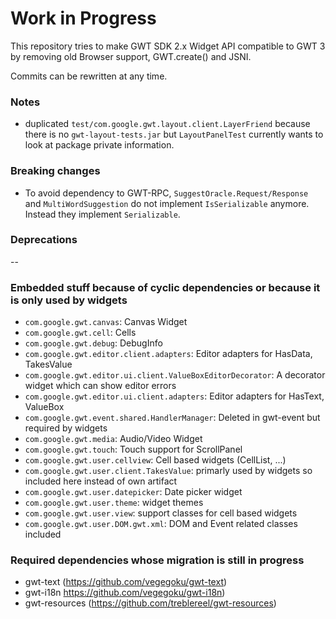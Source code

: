 # Work in Progress

This repository tries to make GWT SDK 2.x Widget API compatible to GWT 3 by removing old Browser support, GWT.create() and JSNI.

Commits can be rewritten at any time.

### Notes

- duplicated `test/com.google.gwt.layout.client.LayerFriend` because there is no `gwt-layout-tests.jar` but 
`LayoutPanelTest` currently wants to look at package private information.

### Breaking changes
  - To avoid dependency to GWT-RPC, `SuggestOracle.Request/Response` and `MultiWordSuggestion` do not 
  implement `IsSerializable` anymore. Instead they implement `Serializable`.

### Deprecations
\--

### Embedded stuff because of cyclic dependencies or because it is only used by widgets

- `com.google.gwt.canvas`: Canvas Widget
- `com.google.gwt.cell`: Cells
- `com.google.gwt.debug`: DebugInfo
- `com.google.gwt.editor.client.adapters`: Editor adapters for HasData, TakesValue
- `com.google.gwt.editor.ui.client.ValueBoxEditorDecorator`: A decorator widget which can show editor errors
- `com.google.gwt.editor.ui.client.adapters`: Editor adapters for HasText, ValueBox
- `com.google.gwt.event.shared.HandlerManager`: Deleted in gwt-event but required by widgets
- `com.google.gwt.media`: Audio/Video Widget
- `com.google.gwt.touch`: Touch support for ScrollPanel
- `com.google.gwt.user.cellview`: Cell based widgets (CellList, ...)
- `com.google.gwt.user.client.TakesValue`: primarly used by widgets so included here instead of own artifact
- `com.google.gwt.user.datepicker`: Date picker widget
- `com.google.gwt.user.theme`: widget themes
- `com.google.gwt.user.view`: support classes for cell based widgets
- `com.google.gwt.user.DOM.gwt.xml`: DOM and Event related classes included

### Required dependencies whose migration is still in progress
- gwt-text (https://github.com/vegegoku/gwt-text)
- gwt-i18n https://github.com/vegegoku/gwt-i18n)
- gwt-resources (https://github.com/treblereel/gwt-resources)